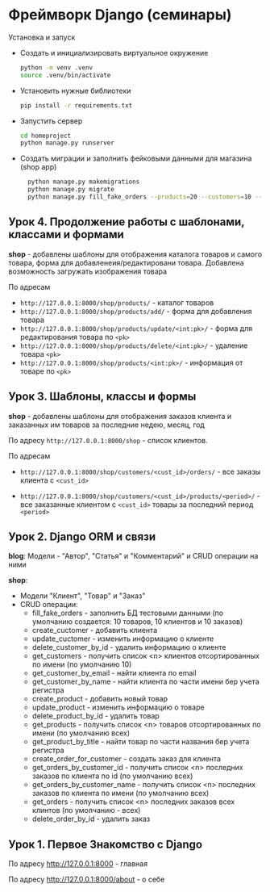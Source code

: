 # Фреймворк Django (семинары)

Установка и запуск

- Создать и инициализировать виртуальное окружение

    ```bash
    python -m venv .venv
    source .venv/bin/activate
    ```

- Установить нужные библиотеки

    ```bash
    pip install -r requirements.txt
    ```

- Запустить сервер

    ```bash
    cd homeproject
    python manage.py runserver
    ```

- Создать миграции и заполнить фейковыми данными для магазина (shop app)

  ```bash
    python manage.py makemigrations
    python manage.py migrate
    python manage.py fill_fake_orders --products=20 --customers=10 --orders=40
    ```

## Урок 4. Продолжение работы с шаблонами, классами и формами

**shop** - добавлены шаблоны для отображения каталога товаров и самого товара, форма для добавленеия/редактировани товара. Добавлена возможность загружать изображения товара

По адресам

- ```http://127.0.0.1:8000/shop/products/``` - каталог товаров
- ```http://127.0.0.1:8000/shop/products/add/``` - форма для добавления товара
- ```http://127.0.0.1:8000/shop/products/update/<int:pk>/``` - форма для редактирования товара по ```<pk>```
- ```http://127.0.0.1:8000/shop/products/delete/<int:pk>/``` - удаление товара ```<pk>```
- ```http://127.0.0.1:8000/shop/products/<int:pk>/``` - информация от товаре по ```<pk>```


## Урок 3. Шаблоны, классы и формы

**shop** - добавлены шаблоны для отображения заказов клиента и заказанных им товаров за последние недею, месяц, год

По адресу ```http://127.0.0.1:8000/shop``` - список клиентов. 

По адресам

- ```http://127.0.0.1:8000/shop/customers/<cust_id>/orders/``` - все заказы клиента с ```<cust_id>```

- ```http://127.0.0.1:8000/shop/customers/<cust_id>/products/<period>/``` - все заказанные клиентом с ```<cust_id>``` товары за последний период ```<period>```

## Урок 2. Django ORM и связи

  **blog**: Модели - "Автор", "Статья" и "Комментарий" и CRUD операции на ними
  
  **shop**:

- Модели "Клиент", "Товар" и "Заказ"
- CRUD операции:
  - fill_fake_orders - заполнить БД тестовыми данными (по умолчанию создается: 10 товаров, 10 клиентов и 10 заказов)
  - create_cuctomer - добавить клиента
  - update_cuctomer - изменить информацию о клиенте
  - delete_customer_by_id - удалить информацию о клиенте
  - get_customers - получить список \<n> клиентов отсортированных по имени (по умолчанию 10)
  - get_customer_by_email - найти клиента по email
  - get_customer_by_name - найти клиента по части имени беp учета регистра
  - create_product - добавить новый товар
  - update_product - изменить информацию о товаре
  - delete_product_by_id - удалить товар
  - get_products - получить список \<n> товаров отсортированных по имени (по умолчанию всех)
  - get_product_by_title - найти товар по части названия беp учета регистра
  - create_order_for_customer - создать заказ для клиента
  - get_orders_by_customer_id - получить список \<n> последних заказов по клиента по id (по умолчанию всех)
  - get_orders_by_customer_name - получить список \<n> последних заказов по клиента по имени (по умолчанию всех)
  - get_orders - получить список \<n> последних заказов всех клинтов (по умолчанию - всех)
  - delete_order_by_id - удалить заказ

## Урок 1. Первое Знакомство с Django

По адресу <http://127.0.0.1:8000> - главная

По адресу <http://127.0.0.1:8000/about> - о себе

